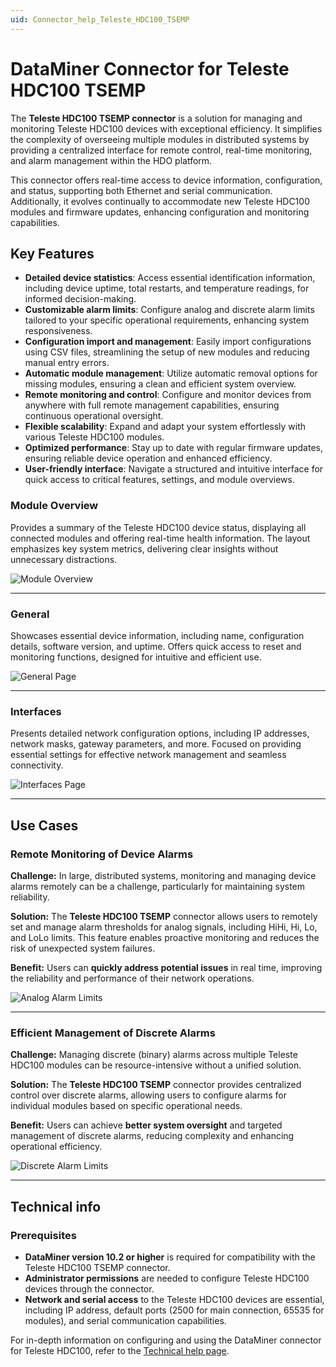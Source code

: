 ```yaml
---
uid: Connector_help_Teleste_HDC100_TSEMP
---
```


# DataMiner Connector for Teleste HDC100 TSEMP

The **Teleste HDC100 TSEMP connector** is a solution for managing and monitoring Teleste HDC100 devices with exceptional efficiency. It simplifies the complexity of overseeing multiple modules in distributed systems by providing a centralized interface for remote control, real-time monitoring, and alarm management within the HDO platform.

This connector offers real-time access to device information, configuration, and status, supporting both Ethernet and serial communication. Additionally, it evolves continually to accommodate new Teleste HDC100 modules and firmware updates, enhancing configuration and monitoring capabilities.

## Key Features

- **Detailed device statistics**: Access essential identification information, including device uptime, total restarts, and temperature readings, for informed decision-making.
- **Customizable alarm limits**: Configure analog and discrete alarm limits tailored to your specific operational requirements, enhancing system responsiveness.
- **Configuration import and management**: Easily import configurations using CSV files, streamlining the setup of new modules and reducing manual entry errors.
- **Automatic module management**: Utilize automatic removal options for missing modules, ensuring a clean and efficient system overview.
- **Remote monitoring and control**: Configure and monitor devices from anywhere with full remote management capabilities, ensuring continuous operational oversight.
- **Flexible scalability**: Expand and adapt your system effortlessly with various Teleste HDC100 modules.
- **Optimized performance**: Stay up to date with regular firmware updates, ensuring reliable device operation and enhanced efficiency.
- **User-friendly interface**: Navigate a structured and intuitive interface for quick access to critical features, settings, and module overviews.

### Module Overview

Provides a summary of the Teleste HDC100 device status, displaying all connected modules and offering real-time health information. The layout emphasizes key system metrics, delivering clear insights without unnecessary distractions.

![Module Overview](~/connector/images/TelesteHDC100ModuleOverview.png)

---

### General

Showcases essential device information, including name, configuration details, software version, and uptime. Offers quick access to reset and monitoring functions, designed for intuitive and efficient use.

![General Page](~/connector/images/TelesteHDC100GeneralPage.png)

---

### Interfaces

Presents detailed network configuration options, including IP addresses, network masks, gateway parameters, and more. Focused on providing essential settings for effective network management and seamless connectivity.

![Interfaces Page](~/connector/images/TelesteHDC100InterfacesPage.png)

---

## Use Cases

### Remote Monitoring of Device Alarms

**Challenge:** In large, distributed systems, monitoring and managing device alarms remotely can be a challenge, particularly for maintaining system reliability.

**Solution:** The **Teleste HDC100 TSEMP** connector allows users to remotely set and manage alarm thresholds for analog signals, including HiHi, Hi, Lo, and LoLo limits. This feature enables proactive monitoring and reduces the risk of unexpected system failures.

**Benefit:** Users can **quickly address potential issues** in real time, improving the reliability and performance of their network operations.

![Analog Alarm Limits](~/connector/images/TelesteHDC100MonitoringAnalogAlarmLimits.png)

---

### Efficient Management of Discrete Alarms

**Challenge:** Managing discrete (binary) alarms across multiple Teleste HDC100 modules can be resource-intensive without a unified solution.

**Solution:** The **Teleste HDC100 TSEMP** connector provides centralized control over discrete alarms, allowing users to configure alarms for individual modules based on specific operational needs.

**Benefit:** Users can achieve **better system oversight** and targeted management of discrete alarms, reducing complexity and enhancing operational efficiency.

![Discrete Alarm Limits](~/connector/images/TelesteHDC100MonitoringDiscreteAlarms.png)

---

## Technical info

### Prerequisites

- **DataMiner version 10.2 or higher** is required for compatibility with the Teleste HDC100 TSEMP connector.
- **Administrator permissions** are needed to configure Teleste HDC100 devices through the connector.
- **Network and serial access** to the Teleste HDC100 devices are essential, including IP address, default ports (2500 for main connection, 65535 for modules), and serial communication capabilities.

For in-depth information on configuring and using the DataMiner connector for Teleste HDC100, refer to the [Technical help page](xref:Connector_help_Teleste_HDC100_TSEMP_Technical).
